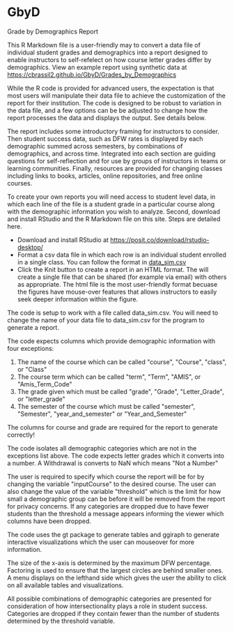 # GbyD
Grade by Demographics Report

This R Markdown file is a user-friendly may to convert a data file of individual student grades and demographics into a report designed to enable instructors to self-refelect on how course letter grades differ by demographics. View an example report using synthetic data at https://cbrassil2.github.io/GbyD/Grades_by_Demographics

While the R code is provided for advanced users, the expectation is that most users will manipulate their data file to achieve the customization of the report for their institution. The code is designed to be robust to variation in the data file, and a few options can be be adjusted to change how the report processes the data and displays the output. See details below.

The report includes some introductory framing for instructors to consider. Then student success data, such as DFW rates is displayed by each demographic summed across semesters, by combinations of demographics, and across time. Integrated into each section are guiding questions for self-reflection and for use by groups of instructors in teams or learning communities. Finally, resources are provided for changing classes including links to books, articles, online repositories, and free online courses. 

To create your own reports you will need access to student level data, in which each line of the file is a student grade in a particular course along with the demographic information you wish to analyze. Second, download and install RStudio and the R Markdown file on this site. Steps are detailed here.

-   Download and install RStudio at https://posit.co/download/rstudio-desktop/
-   Format a csv data file in which each row is an individual student enrolled in a single class. You can follow the format in [data_sim.csv](data_sim.csv)  
-   Click the Knit button to create a report in an HTML format. The will create a single file that can be shared (for example via email) with others as appropriate. The html file is the most user-friendly format becuase the figures have mouse-over features that allows instructors to easily seek deeper information within the figure. 



The code is setup to work with a file called data_sim.csv. You will need to change the name of your data file to data_sim.csv for the program to generate a report.

The code expects columns which provide demographic information with four exceptions:
1. The name of the course which can be called "course", "Course", "class", or "Class"
2. The course term which can be called "term", "Term", "AMIS", or "Amis_Term_Code"
3. The grade given which must be called "grade", "Grade", "Letter_Grade", or "letter_grade"
4. The semester of the course which must be called "semester", "Semester", "year_and_semester" or "Year_and_Semester"

The columns for course and grade are required for the report to generate correctly!

The code isolates all demographic categories which are not in the exceptions list above.
The code expects letter grades which it converts into a number. A Withdrawal is converts to NaN which means "Not a Number"

The user is required to specify which course the report will be for by changing the variable "inputCourse" to the desired course.
The user can also change the value of the variable "threshold" which is the limit for how small a demographic group can be before it will be removed from the report for privacy concerns.
If any categories are dropped due to have fewer students than the threshold a message appears informing the viewer which columns have been dropped.

The code uses the gt package to generate tables and ggiraph to generate interactive visualizations which the user can mouseover for more information.

The size of the x-axis is determined by the maximum DFW percentage.
Factoring is used to ensure that the largest circles are behind smaller ones.
A menu displays on the lefthand side which gives the user the ability to click on all available tables and visualizations.

All possible combinations of demographic categories are presented for consideration of how intersectionality plays a role in student success.
Categories are dropped if they contain fewer than the number of students determined by the threshold variable.
